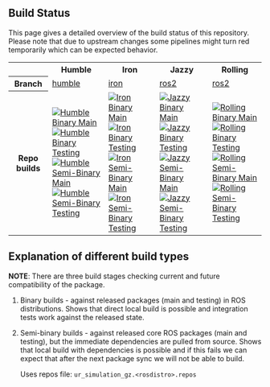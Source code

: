 ## Build Status

This page gives a detailed overview of the build status of this repository. Please note that due to
upstream changes some pipelines might turn red temporarily which can be expected behavior.

<table width="100%">
  <tr>
    <th></th>
    <th>Humble</th>
    <th>Iron</th>
    <th>Jazzy</th>
    <th>Rolling</th>
  </tr>
  <tr>
    <th>Branch</th>
    <td><a href="https://github.com/UniversalRobots/Universal_Robots_ROS2_GZ_Simulation/tree/humble">humble</a></td>
    <td><a href="https://github.com/UniversalRobots/Universal_Robots_ROS2_GZ_Simulation/tree/iron">iron</a></td>
    <td><a href="https://github.com/UniversalRobots/Universal_Robots_ROS2_GZ_Simulation/tree/ros2">ros2</a></td>
    <td><a href="https://github.com/UniversalRobots/Universal_Robots_ROS2_GZ_Simulation/tree/ros2">ros2</a></td>
  </tr>
  <tr>
    <th>Repo builds</th>
    <td>
      <a href="https://github.com/UniversalRobots/Universal_Robots_ROS2_Ignition_Simulation/actions/workflows/humble-binary-main.yml?query=event%3Aschedule++">
         <img src="https://github.com/UniversalRobots/Universal_Robots_ROS2_Ignition_Simulation/actions/workflows/humble-binary-main.yml/badge.svg?event=schedule"
              alt="Humble Binary Main"/>
      </a> <br />
      <a href="https://github.com/UniversalRobots/Universal_Robots_ROS2_Ignition_Simulation/actions/workflows/humble-binary-testing.yml?query=event%3Aschedule++">
         <img src="https://github.com/UniversalRobots/Universal_Robots_ROS2_Ignition_Simulation/actions/workflows/humble-binary-testing.yml/badge.svg?event=schedule"
              alt="Humble Binary Testing"/>
      </a> <br />
      <a href="https://github.com/UniversalRobots/Universal_Robots_ROS2_GZ_Simulation/actions/workflows/humble-semi-binary-main.yml?query=event%3Aschedule++">
         <img src="https://github.com/UniversalRobots/Universal_Robots_ROS2_GZ_Simulation/actions/workflows/humble-semi-binary-main.yml/badge.svg?event=schedule"
              alt="Humble Semi-Binary Main"/>
      </a> <br />
      <a href="https://github.com/UniversalRobots/Universal_Robots_ROS2_GZ_Simulation/actions/workflows/humble-semi-binary-testing.yml?query=event%3Aschedule++">
         <img src="https://github.com/UniversalRobots/Universal_Robots_ROS2_GZ_Simulation/actions/workflows/humble-semi-binary-testing.yml/badge.svg?event=schedule"
              alt="Humble Semi-Binary Testing"/>
      </a>
    </td>
    <td>
      <a href="https://github.com/UniversalRobots/Universal_Robots_ROS2_Ignition_Simulation/actions/workflows/iron-binary-main.yml?query=event%3Aschedule++">
         <img src="https://github.com/UniversalRobots/Universal_Robots_ROS2_Ignition_Simulation/actions/workflows/iron-binary-main.yml/badge.svg?event=schedule"
              alt="Iron Binary Main"/>
      </a> <br />
      <a href="https://github.com/UniversalRobots/Universal_Robots_ROS2_Ignition_Simulation/actions/workflows/iron-binary-testing.yml?query=event%3Aschedule++">
         <img src="https://github.com/UniversalRobots/Universal_Robots_ROS2_Ignition_Simulation/actions/workflows/iron-binary-testing.yml/badge.svg?event=schedule"
              alt="Iron Binary Testing"/>
      </a> <br />
      <a href="https://github.com/UniversalRobots/Universal_Robots_ROS2_GZ_Simulation/actions/workflows/iron-semi-binary-main.yml?query=event%3Aschedule++">
         <img src="https://github.com/UniversalRobots/Universal_Robots_ROS2_GZ_Simulation/actions/workflows/iron-semi-binary-main.yml/badge.svg?event=schedule"
              alt="Iron Semi-Binary Main"/>
      </a> <br />
      <a href="https://github.com/UniversalRobots/Universal_Robots_ROS2_GZ_Simulation/actions/workflows/iron-semi-binary-testing.yml?query=event%3Aschedule++">
         <img src="https://github.com/UniversalRobots/Universal_Robots_ROS2_GZ_Simulation/actions/workflows/iron-semi-binary-testing.yml/badge.svg?event=schedule"
              alt="Iron Semi-Binary Testing"/>
      </a>
    </td>
    <td>
      <a href="https://github.com/UniversalRobots/Universal_Robots_ROS2_GZ_Simulation/actions/workflows/jazzy-binary-main.yml?query=event%3Aschedule++">
         <img src="https://github.com/UniversalRobots/Universal_Robots_ROS2_GZ_Simulation/actions/workflows/jazzy-binary-main.yml/badge.svg?event=schedule"
              alt="Jazzy Binary Main"/>
      </a> <br />
      <a href="https://github.com/UniversalRobots/Universal_Robots_ROS2_GZ_Simulation/actions/workflows/jazzy-binary-testing.yml?query=event%3Aschedule++">
         <img src="https://github.com/UniversalRobots/Universal_Robots_ROS2_GZ_Simulation/actions/workflows/jazzy-binary-testing.yml/badge.svg?event=schedule"
              alt="Jazzy Binary Testing"/>
      </a> <br />
      <a href="https://github.com/UniversalRobots/Universal_Robots_ROS2_GZ_Simulation/actions/workflows/jazzy-semi-binary-main.yml?query=event%3Aschedule++">
         <img src="https://github.com/UniversalRobots/Universal_Robots_ROS2_GZ_Simulation/actions/workflows/jazzy-semi-binary-main.yml/badge.svg?event=schedule"
              alt="Jazzy Semi-Binary Main"/>
      </a> <br />
      <a href="https://github.com/UniversalRobots/Universal_Robots_ROS2_GZ_Simulation/actions/workflows/jazzy-semi-binary-testing.yml?query=event%3Aschedule++">
         <img src="https://github.com/UniversalRobots/Universal_Robots_ROS2_GZ_Simulation/actions/workflows/jazzy-semi-binary-testing.yml/badge.svg?event=schedule"
              alt="Jazzy Semi-Binary Testing"/>
      </a>
    </td>
    <td>
      <a href="https://github.com/UniversalRobots/Universal_Robots_ROS2_GZ_Simulation/actions/workflows/rolling-binary-main.yml?query=event%3Aschedule++">
         <img src="https://github.com/UniversalRobots/Universal_Robots_ROS2_GZ_Simulation/actions/workflows/rolling-binary-main.yml/badge.svg?event=schedule"
              alt="Rolling Binary Main"/>
      </a> <br />
      <a href="https://github.com/UniversalRobots/Universal_Robots_ROS2_Ignition_Simulation/actions/workflows/rolling-binary-testing.yml?query=event%3Aschedule++">
         <img src="https://github.com/UniversalRobots/Universal_Robots_ROS2_Ignition_Simulation/actions/workflows/rolling-binary-testing.yml/badge.svg?event=schedule"
              alt="Rolling Binary Testing"/>
      </a> <br />
      <a href="https://github.com/UniversalRobots/Universal_Robots_ROS2_GZ_Simulation/actions/workflows/rolling-semi-binary-main.yml?query=event%3Aschedule++">
         <img src="https://github.com/UniversalRobots/Universal_Robots_ROS2_GZ_Simulation/actions/workflows/rolling-semi-binary-main.yml/badge.svg?event=schedule"
              alt="Rolling Semi-Binary Main"/>
      </a> <br />
      <a href="https://github.com/UniversalRobots/Universal_Robots_ROS2_GZ_Simulation/actions/workflows/rolling-semi-binary-testing.yml?query=event%3Aschedule++">
         <img src="https://github.com/UniversalRobots/Universal_Robots_ROS2_GZ_Simulation/actions/workflows/rolling-semi-binary-testing.yml/badge.svg?event=schedule"
              alt="Rolling Semi-Binary Testing"/>
      </a>
    </td>
  </tr>
</table>

## Explanation of different build types

**NOTE**: There are three build stages checking current and future compatibility of the package.

1. Binary builds - against released packages (main and testing) in ROS distributions. Shows that
   direct local build is possible and integration tests work against the released state.

1. Semi-binary builds - against released core ROS packages (main and testing), but the immediate dependencies are pulled from source.
   Shows that local build with dependencies is possible and if this fails we can expect that after the next package sync we will not be able to build.

   Uses repos file: `ur_simulation_gz.<rosdistro>.repos`
